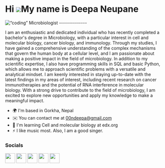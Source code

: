 Hi ![](https://user-images.githubusercontent.com/18350557/176309783-0785949b-9127-417c-8b55-ab5a4333674e.gif)My name is Deepa Neupane
=====================================================================================================================================
<img align=“right” alt=“coding” width=“20” src= https://scitechdaily.com/images/Immune-Cell-Engulfing-Cancer-Cell.gif>
Microbiologist
--------------

I am an enthusiastic and dedicated individual who has recently completed a bachelor's degree in Microbiology, with a particular interest in cell and molecular biology, cancer biology, and immunology. Through my studies, I have gained a comprehensive understanding of the complex mechanisms that govern the human body at a cellular level, and I am passionate about making a positive impact in the field of microbiology. In addition to my scientific expertise, I also have programming skills in SQL and basic Python, which allows me to approach scientific problems with a versatile and analytical mindset. I am keenly interested in staying up-to-date with the latest findings in my areas of interest, including recent research on cancer immunotherapies and the potential of RNA interference in molecular biology. With a strong drive to contribute to the field of microbiology, I am excited to explore new opportunities and apply my knowledge to make a meaningful impact.

* 🌍  I'm based in Gorkha, Nepal
* ✉️  You can contact me at [00ndeepa@gmail.com](mailto:00ndeepa@gmail.com )
* 🧠  I'm learning Cell and molecular biology at edx.org
* ⚡  I like music most. Also, I am a good singer.


### Socials

<p align="left"> <a href="https://www.facebook.com/Deepa Neupane " target="_blank" rel="noreferrer"><img src="https://raw.githubusercontent.com/danielcranney/readme-generator/main/public/icons/socials/facebook.svg" width="32" height="32" /></a> <a href="https://www.github.com/deepaneupane " target="_blank" rel="noreferrer"><img src="https://raw.githubusercontent.com/danielcranney/readme-generator/main/public/icons/socials/github.svg" width="32" height="32" /></a> <a href="http://www.instagram.com/deepa_neupane_" target="_blank" rel="noreferrer"><img src="https://raw.githubusercontent.com/danielcranney/readme-generator/main/public/icons/socials/instagram.svg" width="32" height="32" /></a> <a href="https://www.linkedin.com/in/Deepa Neupane" target="_blank" rel="noreferrer"><img src="https://raw.githubusercontent.com/danielcranney/readme-generator/main/public/icons/socials/linkedin.svg" width="32" height="32" /></a> <a href="https://www.twitter.com/@DeepaNe50478589" target="_blank" rel="noreferrer"><img src="https://raw.githubusercontent.com/danielcranney/readme-generator/main/public/icons/socials/twitter.svg" width="32" height="32" /></a></p>

